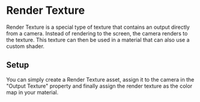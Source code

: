 # Render Texture

Render Texture is a special type of texture that contains an output directly from a camera. Instead of rendering to the screen, the camera renders to the texture. This texture can then be used in a material that can also use a custom shader.

## Setup
You can simply create a Render Texture asset, assign it to the camera in the "Output Texture" property and finally assign the render texture as the color map in your material.